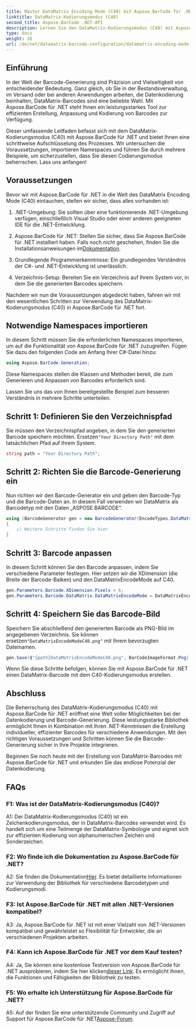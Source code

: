 ```yaml
---
title: Master DataMatrix Encoding Mode (C40) mit Aspose.BarCode für .NET
linktitle: DataMatrix-Kodierungsmodus (C40)
second_title: Aspose.BarCode .NET-API
description: Lernen Sie den DataMatrix-Kodierungsmodus (C40) mit Aspose.BarCode für .NET. Erstellen Sie effizient benutzerdefinierte Barcodes. Entdecken Sie die Schritt-für-Schritt-Anleitung.
type: docs
weight: 16
url: /de/net/datamatrix-barcode-configuration/datamatrix-encoding-mode-c40/
---
```

## Einführung

In der Welt der Barcode-Generierung sind Präzision und Vielseitigkeit von entscheidender Bedeutung. Ganz gleich, ob Sie in der Bestandsverwaltung, im Versand oder bei anderen Anwendungen arbeiten, die Datenkodierung beinhalten, DataMatrix-Barcodes sind eine beliebte Wahl. Mit Aspose.BarCode für .NET steht Ihnen ein leistungsstarkes Tool zur effizienten Erstellung, Anpassung und Kodierung von Barcodes zur Verfügung.

Dieser umfassende Leitfaden befasst sich mit dem DataMatrix-Kodierungsmodus (C40) mit Aspose.BarCode für .NET und bietet Ihnen eine schrittweise Aufschlüsselung des Prozesses. Wir untersuchen die Voraussetzungen, importieren Namespaces und führen Sie durch mehrere Beispiele, um sicherzustellen, dass Sie diesen Codierungsmodus beherrschen. Lass uns anfangen!

## Voraussetzungen

Bevor wir mit Aspose.BarCode für .NET in die Welt des DataMatrix Encoding Mode (C40) eintauchen, stellen wir sicher, dass alles vorhanden ist:

1. .NET-Umgebung: Sie sollten über eine funktionierende .NET-Umgebung verfügen, einschließlich Visual Studio oder einer anderen geeigneten IDE für die .NET-Entwicklung.

2.  Aspose.BarCode für .NET: Stellen Sie sicher, dass Sie Aspose.BarCode für .NET installiert haben. Falls noch nicht geschehen, finden Sie die Installationsanweisungen im[Dokumentation](https://reference.aspose.com/barcode/net/).

3. Grundlegende Programmierkenntnisse: Ein grundlegendes Verständnis der C#- und .NET-Entwicklung ist unerlässlich.

4. Verzeichnis-Setup: Bereiten Sie ein Verzeichnis auf Ihrem System vor, in dem Sie die generierten Barcodes speichern.

Nachdem wir nun die Voraussetzungen abgedeckt haben, fahren wir mit den wesentlichen Schritten zur Verwendung des DataMatrix-Kodierungsmodus (C40) in Aspose.BarCode für .NET fort.

## Notwendige Namespaces importieren

In diesem Schritt müssen Sie die erforderlichen Namespaces importieren, um auf die Funktionalität von Aspose.BarCode für .NET zuzugreifen. Fügen Sie dazu den folgenden Code am Anfang Ihrer C#-Datei hinzu:

```csharp
using Aspose.BarCode.Generation;
```

Diese Namespaces stellen die Klassen und Methoden bereit, die zum Generieren und Anpassen von Barcodes erforderlich sind.

Lassen Sie uns das von Ihnen bereitgestellte Beispiel zum besseren Verständnis in mehrere Schritte unterteilen.

## Schritt 1: Definieren Sie den Verzeichnispfad

 Sie müssen den Verzeichnispfad angeben, in dem Sie den generierten Barcode speichern möchten. Ersetzen`"Your Directory Path"` mit dem tatsächlichen Pfad auf Ihrem System.

```csharp
string path = "Your Directory Path";
```

## Schritt 2: Richten Sie die Barcode-Generierung ein

Nun richten wir den Barcode-Generator ein und geben den Barcode-Typ und die Barcode-Daten an. In diesem Fall verwenden wir DataMatrix als Barcodetyp mit den Daten „ASPOSE.BARCODE“.

```csharp
using (BarcodeGenerator gen = new BarcodeGenerator(EncodeTypes.DataMatrix, "ASPOSE.BARCODE"))
{
    // Weitere Schritte finden Sie hier
}
```

## Schritt 3: Barcode anpassen

In diesem Schritt können Sie den Barcode anpassen, indem Sie verschiedene Parameter festlegen. Hier setzen wir die XDimension (die Breite der Barcode-Balken) und den DataMatrixEncodeMode auf C40.

```csharp
gen.Parameters.Barcode.XDimension.Pixels = 6;
gen.Parameters.Barcode.DataMatrix.DataMatrixEncodeMode = DataMatrixEncodeMode.C40;
```

## Schritt 4: Speichern Sie das Barcode-Bild

 Speichern Sie abschließend den generierten Barcode als PNG-Bild im angegebenen Verzeichnis. Sie können ersetzen`"DataMatrixEncodeModeC40.png"` mit Ihrem bevorzugten Dateinamen.

```csharp
gen.Save($"{path}DataMatrixEncodeModeC40.png", BarCodeImageFormat.Png);
```

Wenn Sie diese Schritte befolgen, können Sie mit Aspose.BarCode für .NET einen DataMatrix-Barcode mit dem C40-Kodierungsmodus erstellen.

## Abschluss

Die Beherrschung des DataMatrix-Kodierungsmodus (C40) mit Aspose.BarCode für .NET eröffnet eine Welt voller Möglichkeiten bei der Datenkodierung und Barcode-Generierung. Diese leistungsstarke Bibliothek ermöglicht Ihnen in Kombination mit Ihren .NET-Kenntnissen die Erstellung individueller, effizienter Barcodes für verschiedene Anwendungen. Mit den richtigen Voraussetzungen und Schritten können Sie die Barcode-Generierung sicher in Ihre Projekte integrieren.

Beginnen Sie noch heute mit der Erstellung von DataMatrix-Barcodes mit Aspose.BarCode für .NET und erkunden Sie das endlose Potenzial der Datenkodierung.

## FAQs

### F1: Was ist der DataMatrix-Kodierungsmodus (C40)?

A1: Der DataMatrix-Kodierungsmodus (C40) ist ein Zeichenkodierungsmodus, der in DataMatrix-Barcodes verwendet wird. Es handelt sich um eine Teilmenge der DataMatrix-Symbologie und eignet sich zur effizienten Kodierung von alphanumerischen Zeichen und Sonderzeichen.

### F2: Wo finde ich die Dokumentation zu Aspose.BarCode für .NET?

 A2: Sie finden die Dokumentation[Hier](https://reference.aspose.com/barcode/net/). Es bietet detaillierte Informationen zur Verwendung der Bibliothek für verschiedene Barcodetypen und Kodierungsmodi.

### F3: Ist Aspose.BarCode für .NET mit allen .NET-Versionen kompatibel?

A3: Ja, Aspose.BarCode für .NET ist mit einer Vielzahl von .NET-Versionen kompatibel und gewährleistet so Flexibilität für Entwickler, die an verschiedenen Projekten arbeiten.

### F4: Kann ich Aspose.BarCode für .NET vor dem Kauf testen?

 A4: Ja, Sie können eine kostenlose Testversion von Aspose.BarCode für .NET ausprobieren, indem Sie hier klicken[dieser Link](https://releases.aspose.com/). Es ermöglicht Ihnen, die Funktionen und Fähigkeiten der Bibliothek zu testen.

### F5: Wo erhalte ich Unterstützung für Aspose.BarCode für .NET?

A5: Auf der finden Sie eine unterstützende Community und Zugriff auf Support für Aspose.BarCode für .NET[Aspose-Forum](https://forum.aspose.com/c/barcode/13).